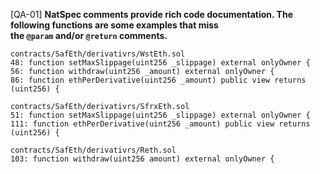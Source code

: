 [QA-01] **NatSpec comments provide rich code documentation. The following functions are some examples that miss the `@param` and/or `@return` comments.**

```solidity
contracts/SafEth/derivativrs/WstEth.sol
48: function setMaxSlippage(uint256 _slippage) external onlyOwner {
56: function withdraw(uint256 _amount) external onlyOwner {
86: function ethPerDerivative(uint256 _amount) public view returns (uint256) {

contracts/SafEth/derivativrs/SfrxEth.sol
51: function setMaxSlippage(uint256 _slippage) external onlyOwner {
111: function ethPerDerivative(uint256 _amount) public view returns (uint256) {

contracts/SafEth/derivativrs/Reth.sol
103: function withdraw(uint256 amount) external onlyOwner {
```